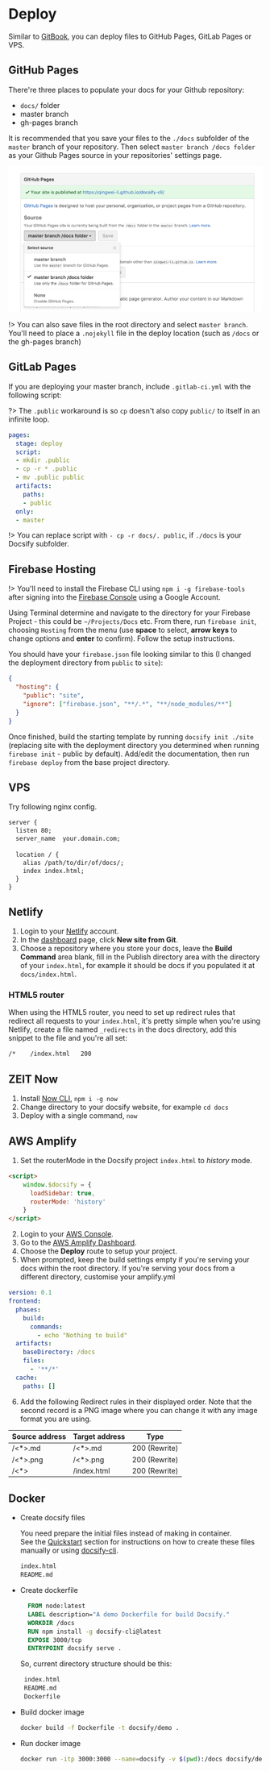 # Deploy

Similar to [GitBook](https://www.gitbook.com), you can deploy files to GitHub Pages, GitLab Pages or VPS.

## GitHub Pages

There're three places to populate your docs for your Github repository:

- `docs/` folder
- master branch
- gh-pages branch

It is recommended that you save your files to the `./docs` subfolder of the `master` branch of your repository. Then select `master branch /docs folder` as your Github Pages source in your repositories' settings page.

![github pages](_images/deploy-github-pages.png)

!> You can also save files in the root directory and select `master branch`.
You'll need to place a `.nojekyll` file in the deploy location (such as `/docs` or the gh-pages branch)

## GitLab Pages

If you are deploying your master branch, include `.gitlab-ci.yml` with the following script:

?> The `.public` workaround is so `cp` doesn't also copy `public/` to itself in an infinite loop.

```YAML
pages:
  stage: deploy
  script:
  - mkdir .public
  - cp -r * .public
  - mv .public public
  artifacts:
    paths:
    - public
  only:
  - master
```

!> You can replace script with `- cp -r docs/. public`, if `./docs` is your Docsify subfolder.

## Firebase Hosting

!> You'll need to install the Firebase CLI using `npm i -g firebase-tools` after signing into the [Firebase Console](https://console.firebase.google.com) using a Google Account.

Using Terminal determine and navigate to the directory for your Firebase Project - this could be `~/Projects/Docs` etc. From there, run `firebase init`, choosing `Hosting` from the menu (use **space** to select, **arrow keys** to change options and **enter** to confirm). Follow the setup instructions.

You should have your `firebase.json` file looking similar to this (I changed the deployment directory from `public` to `site`):

```json
{
  "hosting": {
    "public": "site",
    "ignore": ["firebase.json", "**/.*", "**/node_modules/**"]
  }
}
```

Once finished, build the starting template by running `docsify init ./site` (replacing site with the deployment directory you determined when running `firebase init` - public by default). Add/edit the documentation, then run `firebase deploy` from the base project directory.

## VPS

Try following nginx config.

```nginx
server {
  listen 80;
  server_name  your.domain.com;

  location / {
    alias /path/to/dir/of/docs/;
    index index.html;
  }
}
```

## Netlify

1.  Login to your [Netlify](https://www.netlify.com/) account.
2.  In the [dashboard](https://app.netlify.com/) page, click **New site from Git**.
3.  Choose a repository where you store your docs, leave the **Build Command** area blank, fill in the Publish directory area with the directory of your `index.html`, for example it should be docs if you populated it at `docs/index.html`.

### HTML5 router

When using the HTML5 router, you need to set up redirect rules that redirect all requests to your `index.html`, it's pretty simple when you're using Netlify, create a file named `_redirects` in the docs directory, add this snippet to the file and you're all set:

```sh
/*    /index.html   200
```

## ZEIT Now

1. Install [Now CLI](https://zeit.co/download), `npm i -g now`
2. Change directory to your docsify website, for example `cd docs`
3. Deploy with a single command, `now` 

## AWS Amplify

1. Set the routerMode in the Docsify project `index.html` to *history* mode.

```html
<script>
    window.$docsify = {
      loadSidebar: true,
      routerMode: 'history'
    }
</script>
```

2. Login to your [AWS Console](https://aws.amazon.com).
3. Go to the [AWS Amplify Dashboard](https://aws.amazon.com/amplify).
4. Choose the **Deploy** route to setup your project.
5. When prompted, keep the build settings empty if you're serving your docs within the root directory. If you're serving your docs from a different directory, customise your amplify.yml

```yml
version: 0.1
frontend:
  phases:
    build:
      commands: 
        - echo "Nothing to build"
  artifacts:
    baseDirectory: /docs
    files:
      - '**/*'
  cache:
    paths: []

```

6. Add the following Redirect rules in their displayed order. Note that the second record is a PNG image where you can change it with any image format you are using. 

| Source address | Target address | Type          |
|----------------|----------------|---------------|
| /<*>.md        | /<*>.md        | 200 (Rewrite) |
| /<*>.png       | /<*>.png       | 200 (Rewrite) |
| /<*>           | /index.html    | 200 (Rewrite) |        


## Docker

- Create docsify files 

  You need prepare the initial files instead of making in container.  
  See the [Quickstart](https://docsify.js.org/#/quickstart) section for instructions on how to create these files manually or using [docsify-cli](https://github.com/docsifyjs/docsify-cli).

    ```sh
    index.html
    README.md
    ```

- Create dockerfile

  ```Dockerfile
    FROM node:latest
    LABEL description="A demo Dockerfile for build Docsify."
    WORKDIR /docs
    RUN npm install -g docsify-cli@latest
    EXPOSE 3000/tcp
    ENTRYPOINT docsify serve .
  
  ```

  So, current directory structure should be this: 

  ```sh
   index.html
   README.md
   Dockerfile
  ```

- Build docker image

  ```sh
  docker build -f Dockerfile -t docsify/demo .
  ```

- Run docker image

  ```sh
  docker run -itp 3000:3000 --name=docsify -v $(pwd):/docs docsify/demo 
  ```

